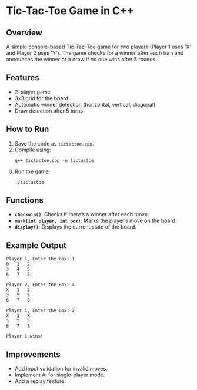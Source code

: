 
# Tic-Tac-Toe Game in C++

## Overview
A simple console-based Tic-Tac-Toe game for two players (Player 1 uses 'X' and Player 2 uses 'Y'). The game checks for a winner after each turn and announces the winner or a draw if no one wins after 5 rounds.

## Features
- 2-player game
- 3x3 grid for the board
- Automatic winner detection (horizontal, vertical, diagonal)
- Draw detection after 5 turns

## How to Run
1. Save the code as `tictactoe.cpp`.
2. Compile using:
   ```
   g++ tictactoe.cpp -o tictactoe
   ```
3. Run the game:
   ```
   ./tictactoe
   ```

## Functions
- **`checkwin()`**: Checks if there’s a winner after each move.
- **`mark(int player, int box)`**: Marks the player’s move on the board.
- **`display()`**: Displays the current state of the board.

## Example Output
```
Player 1, Enter the Box: 1
0   1   2
3   4   5
6   7   8

Player 2, Enter the Box: 4
X   1   2
3   Y   5
6   7   8

Player 1, Enter the Box: 2
X   1   X
3   Y   5
6   7   8

Player 1 wins!
```

## Improvements
- Add input validation for invalid moves.
- Implement AI for single-player mode.
- Add a replay feature.

